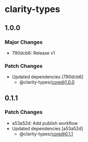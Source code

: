 # clarity-types

## 1.0.0

### Major Changes

- 790dcb6: Release v1

### Patch Changes

- Updated dependencies [790dcb6]
  - @clarity-types/core@1.0.0

## 0.1.1

### Patch Changes

- a53a52d: Add publish workflow
- Updated dependencies [a53a52d]
  - @clarity-types/core@0.1.1
